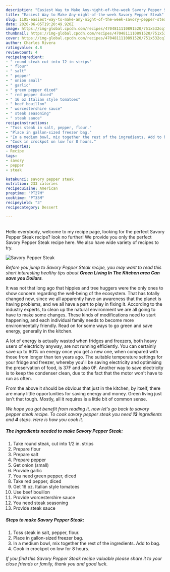 ```yaml
---
description: "Easiest Way to Make Any-night-of-the-week Savory Pepper Steak"
title: "Easiest Way to Make Any-night-of-the-week Savory Pepper Steak"
slug: 1105-easiest-way-to-make-any-night-of-the-week-savory-pepper-steak
date: 2020-06-05T19:20:49.920Z
image: https://img-global.cpcdn.com/recipes/4704811110891520/751x532cq70/savory-pepper-steak-recipe-main-photo.jpg
thumbnail: https://img-global.cpcdn.com/recipes/4704811110891520/751x532cq70/savory-pepper-steak-recipe-main-photo.jpg
cover: https://img-global.cpcdn.com/recipes/4704811110891520/751x532cq70/savory-pepper-steak-recipe-main-photo.jpg
author: Charles Rivera
ratingvalue: 4.8
reviewcount: 4
recipeingredient:
- " round steak cut into 12 in strips"
- " flour"
- " salt"
- " pepper"
- " onion small"
- " garlic"
- " green pepper diced"
- " red pepper diced"
- " 16 oz Italian style tomatoes"
- " beef bouillon"
- " worcestershire sauce"
- " steak seasoning"
- " steak sauce"
recipeinstructions:
- "Toss steak in salt, pepper, flour."
- "Place in gallon-sized freezer bag."
- "In a medium bowl, mix together the rest of the ingredients. Add to bag."
- "Cook in crockpot on low for 8 hours."
categories:
- Recipe
tags:
- savory
- pepper
- steak

katakunci: savory pepper steak 
nutrition: 233 calories
recipecuisine: American
preptime: "PT27M"
cooktime: "PT33M"
recipeyield: "3"
recipecategory: Dessert

---
```

<br>
Hello everybody, welcome to my recipe page, looking for the perfect Savory Pepper Steak recipe? look no further! We provide you only the perfect Savory Pepper Steak recipe here. We also have wide variety of recipes to try.
<br>


![Savory Pepper Steak](https://img-global.cpcdn.com/recipes/4704811110891520/751x532cq70/savory-pepper-steak-recipe-main-photo.jpg)

<i>Before you jump to Savory Pepper Steak recipe, you may want to read this short interesting healthy tips about 
<strong>Green Living In The Kitchen area Can save you Dollars</strong>.</i>
</br>

It was not that long ago that hippies and tree huggers were the only ones to show concern regarding the well-being of the ecosystem. That has totally changed now, since we all apparently have an awareness that the planet is having problems, and we all have a part to play in fixing it. According to the industry experts, to clean up the natural environment we are all going to have to make some changes. These kinds of modifications need to start happening, and each individual family needs to become more environmentally friendly. Read on for some ways to go green and save energy, generally in the kitchen.

A lot of energy is actually wasted when fridges and freezers, both heavy users of electricity anyway, are not running efficiently. You can certainly save up to 60% on energy once you get a new one, when compared with those from longer than ten years ago. The suitable temperature settings for your fridge and freezer, whereby you'll be saving electricity and optimising the preservation of food, is 37F and also 0F. Another way to save electricity is to keep the condenser clean, due to the fact that the motor won't have to run as often.

From the above it should be obvious that just in the kitchen, by itself, there are many little opportunities for saving energy and money. Green living just isn't that tough. Mostly, all it requires is a little bit of common sense.


<i>We hope you got benefit from reading it, now let's go back to savory pepper steak recipe. To cook savory pepper steak you need <strong>13</strong> ingredients and <strong>4</strong> steps. Here is how you cook it.
</i>

##### The ingredients needed to make Savory Pepper Steak:

1. Take  round steak, cut into 1/2 in. strips
1. Prepare  flour
1. Prepare  salt
1. Prepare  pepper
1. Get  onion (small)
1. Provide  garlic
1. You need  green pepper, diced
1. Take  red pepper, diced
1. Get  16 oz. Italian style tomatoes
1. Use  beef bouillon
1. Provide  worcestershire sauce
1. You need  steak seasoning
1. Provide  steak sauce


##### Steps to make Savory Pepper Steak:

1. Toss steak in salt, pepper, flour.
1. Place in gallon-sized freezer bag.
1. In a medium bowl, mix together the rest of the ingredients. Add to bag.
1. Cook in crockpot on low for 8 hours.


<i>If you find this Savory Pepper Steak recipe valuable please share it to your close friends or family, thank you and good luck.</i>
